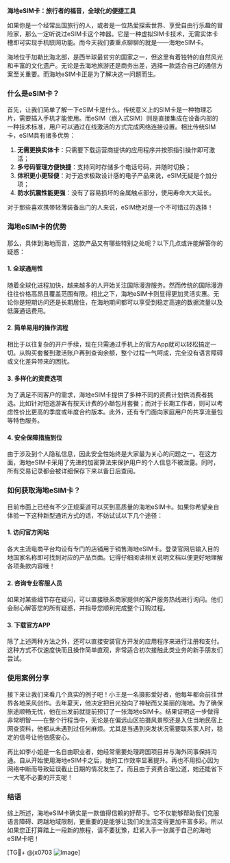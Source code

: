 **海地eSIM卡：旅行者的福音，全球化的便捷工具**

如果你是一个经常出国旅行的人，或者是一位热爱探索世界、享受自由行乐趣的冒险家，那么一定听说过eSIM卡这个神器。它是一种虚拟SIM卡技术，无需实体卡槽即可实现手机联网功能。而今天我们要重点聊聊的就是——海地eSIM卡。

海地位于加勒比海北部，是西半球最贫穷的国家之一，但这里有着独特的自然风光和丰富的文化遗产。无论是去海地旅游还是商务出差，选择一款适合自己的通信方案至关重要。而海地eSIM卡正是为了解决这一问题而生。

### 什么是eSIM卡？

首先，让我们简单了解一下eSIM卡是什么。传统意义上的SIM卡是一种物理芯片，需要插入手机才能使用。而eSIM（嵌入式SIM）则是直接集成在设备内部的一种技术标准，用户可以通过在线激活的方式完成网络连接设置。相比传统SIM卡，eSIM具有诸多优势：

1. **无需更换实体卡**：只需要下载运营商提供的应用程序并按照指引操作即可激活；
2. **多号码管理方便快捷**：支持同时存储多个电话号码，并随时切换；
3. **体积更小更轻便**：对于追求极致设计感的电子产品来说，eSIM无疑是个加分项；
4. **防水抗震性能更强**：没有了容易损坏的金属触点部分，使用寿命大大延长。

对于那些喜欢携带轻薄装备出门的人来说，eSIM绝对是一个不可错过的选择！

### 海地eSIM卡的优势

那么，具体到海地而言，这款产品又有哪些特别之处呢？以下几点或许能解答你的疑惑：

#### 1. 全球通用性
随着全球化进程加快，越来越多的人开始关注国际漫游服务。然而传统的国际漫游往往价格高昂且覆盖范围有限。相比之下，海地eSIM卡则显得更加灵活实惠。无论你是短期访问还是长期居住，在海地期间都可以享受到稳定高速的数据流量以及低廉通话费用。

#### 2. 简单易用的操作流程
相比于以往复杂的开户手续，现在只需通过手机上的官方App就可以轻松搞定一切。从购买套餐到激活账户再到查询余额，整个过程一气呵成，完全没有语言障碍或文化差异带来的困扰。

#### 3. 多样化的资费选项
为了满足不同客户的需求，海地eSIM卡提供了多种不同的资费计划供消费者挑选。比如针对短途游客有按天计费的小额包月套餐；而对于长期工作者，则可以考虑性价比更高的季度或年度合约版本。此外，还有专门面向家庭用户的共享流量包等特色服务。

#### 4. 安全保障措施到位
由于涉及到个人隐私信息，因此安全性始终是大家最为关心的问题之一。在这方面，海地eSIM卡采用了先进的加密算法来保护用户的个人信息不被泄露。同时，所有交易记录都会被详细保存下来以备日后查阅。

### 如何获取海地eSIM卡？

目前市面上已经有不少正规渠道可以买到高质量的海地eSIM卡。如果你希望亲自体验一下这种新型通讯方式的话，不妨试试以下几个途径：

#### 1. 访问官方网站
各大主流电商平台均设有专门的店铺用于销售海地eSIM卡。登录官网后输入目的地国家名称即可找到对应的产品页面。记得仔细阅读相关说明文档以便更好地理解各项条款内容哦！

#### 2. 咨询专业客服人员
如果对某些细节存在疑问，可以直接联系商家提供的客户服务热线进行询问。他们会耐心解答您的所有疑惑，并指导您顺利完成整个订购过程。

#### 3. 下载官方APP
除了上述两种方法之外，还可以直接安装官方开发的应用程序来进行注册和支付。这种方式不仅速度快而且操作简单直观，非常适合初次接触此类业务的新手朋友们尝试。

### 使用案例分享

接下来让我们来看几个真实的例子吧！小王是一名摄影爱好者，他每年都会前往世界各地采风创作。去年夏天，他决定把目光投向了神秘而又美丽的海地。为了确保旅途顺畅无忧，他在出发前就提前预订了一张海地eSIM卡。结果证明这一步做得非常明智——在整个行程当中，无论是在偏远山区拍摄风景照还是入住当地民宿上网查资料，他都从未遇到过任何麻烦。尤其是当遇到突发状况需要联系家人时，稳定的信号让他倍感安心。

再比如李小姐是一名自由职业者，她经常需要处理跨国项目并与海外同事保持沟通。自从开始使用海地eSIM卡之后，她的工作效率显著提升。再也不用担心因为网络中断而导致延误截止日期的情况发生了。而且由于资费合理公道，她还能省下一大笔不必要的开支呢！

### 结语

综上所述，海地eSIM卡确实是一款值得信赖的好帮手。它不仅能够帮助我们克服语言障碍、跨越地域限制，更重要的是能够让我们的生活变得更加丰富多彩。所以如果您正打算踏上一段新的旅程，请不要犹豫，赶紧入手一张属于自己的海地eSIM卡吧！

[TG💪+ @jx0703 ![Image](https://github.com/user-attachments/assets/dbca1d08-cadb-493c-b0ec-ad6f7a83f270)]